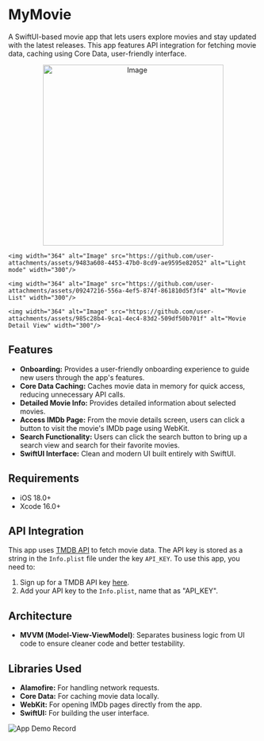 # MyMovie

A SwiftUI-based movie app that lets users explore movies and stay updated with the latest releases. This app features API integration for fetching movie data, caching using Core Data, user-friendly interface.

<p align="center">
    <img width="364" alt="Image" src="https://github.com/user-attachments/assets/322c26f5-b2c8-458b-8163-0303982a8b43" alt="Dark mode" width="300"/>

    <img width="364" alt="Image" src="https://github.com/user-attachments/assets/9483a608-4453-47b0-8cd9-ae9595e82052" alt="Light mode" width="300"/>

    <img width="364" alt="Image" src="https://github.com/user-attachments/assets/09247216-556a-4ef5-874f-861810d5f3f4" alt="Movie List" width="300"/>

    <img width="364" alt="Image" src="https://github.com/user-attachments/assets/985c28b4-9ca1-4ec4-83d2-509df50b701f" alt="Movie Detail View" width="300"/>
</p>

## Features

- **Onboarding:** Provides a user-friendly onboarding experience to guide new users through the app's features.
- **Core Data Caching:** Caches movie data in memory for quick access, reducing unnecessary API calls.
- **Detailed Movie Info:** Provides detailed information about selected movies.
- **Access IMDb Page:** From the movie details screen, users can click a button to visit the movie's IMDb page using WebKit.
- **Search Functionality:** Users can click the search button to bring up a search view and search for their favorite movies.
- **SwiftUI Interface:** Clean and modern UI built entirely with SwiftUI.

## Requirements

- iOS 18.0+
- Xcode 16.0+

## API Integration

This app uses [TMDB API](https://www.themoviedb.org/documentation/api) to fetch movie data. The API key is stored as a string in the `Info.plist` file under the key `API_KEY`. To use this app, you need to:

1. Sign up for a TMDB API key [here](https://www.themoviedb.org/signup).
2. Add your API key to the `Info.plist`, name that as "API_KEY".

## Architecture
- **MVVM (Model-View-ViewModel)**: Separates business logic from UI code to ensure cleaner code and better testability.

## Libraries Used
- **Alamofire:** For handling network requests.
- **Core Data:** For caching movie data locally.
- **WebKit:** For opening IMDb pages directly from the app.
- **SwiftUI:** For building the user interface.

![App Demo Record](https://github.com/user-attachments/assets/52409856-b198-4f1b-a7b0-dc1d6f6c996e)
